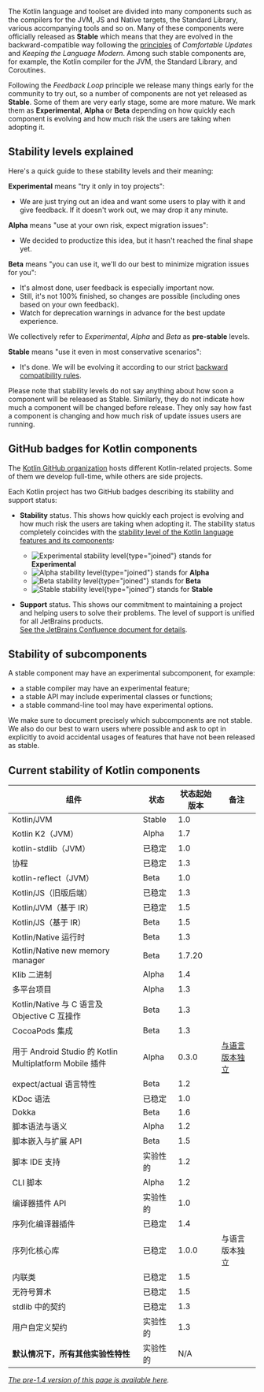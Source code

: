 [//]: # (title: Kotlin 各组件的稳定性)

The Kotlin language and toolset are divided into many components such as the compilers for the JVM, JS and Native targets, the Standard Library, various accompanying tools and so on.
Many of these components were officially released as **Stable** which means that they are evolved in the backward-compatible way following the [principles](kotlin-evolution.md) of _Comfortable Updates_ and _Keeping the Language Modern_.
Among such stable components are, for example, the Kotlin compiler for the JVM, the Standard Library, and Coroutines.

Following the _Feedback Loop_ principle we release many things early for the community to try out, so a number of components are not yet released as **Stable**.
Some of them are very early stage, some are more mature. We mark them as **Experimental**, **Alpha** or **Beta** depending on how quickly each component is evolving and how much risk the users are taking when adopting it. 

## Stability levels explained

Here's a quick guide to these stability levels and their meaning:

**Experimental** means "try it only in toy projects":
  * We are just trying out an idea and want some users to play with it and give feedback. If it doesn't work out, we may drop it any minute.

**Alpha** means "use at your own risk, expect migration issues": 
  * We decided to productize this idea, but it hasn't reached the final shape yet.

**Beta** means "you can use it, we'll do our best to minimize migration issues for you": 
  * It's almost done, user feedback is especially important now.
  * Still, it's not 100% finished, so changes are possible (including ones based on your own feedback).
  * Watch for deprecation warnings in advance for the best update experience.

We collectively refer to _Experimental_, _Alpha_ and _Beta_ as **pre-stable** levels.

<a name="stable"></a>
**Stable** means "use it even in most conservative scenarios":
  * It's done. We will be evolving it according to our strict [backward compatibility rules](https://kotlinfoundation.org/language-committee-guidelines/).

Please note that stability levels do not say anything about how soon a component will be released as Stable. Similarly, they do not indicate how much a component will be changed before release. They only say how fast a component is changing and how much risk of update issues users are running.

## GitHub badges for Kotlin components

The [Kotlin GitHub organization](https://github.com/Kotlin) hosts different Kotlin-related projects.
Some of them we develop full-time, while others are side projects.

Each Kotlin project has two GitHub badges describing its stability and support status:

* **Stability** status. This shows how quickly each project is evolving and how much risk the users are taking when adopting it.
  The stability status completely coincides with the [stability level of the Kotlin language features and its components](#stability-levels-explained):
    * ![Experimental stability level](https://kotl.in/badges/experimental.svg){type="joined"} stands for **Experimental**
    * ![Alpha stability level](https://kotl.in/badges/alpha.svg){type="joined"} stands for **Alpha**
    * ![Beta stability level](https://kotl.in/badges/beta.svg){type="joined"} stands for **Beta**
    * ![Stable stability level](https://kotl.in/badges/stable.svg){type="joined"} stands for **Stable**

* **Support** status. This shows our commitment to maintaining a project and helping users to solve their problems.
  The level of support is unified for all JetBrains products.  
  [See the JetBrains Confluence document for details](https://confluence.jetbrains.com/display/ALL/JetBrains+on+GitHub).

## Stability of subcomponents

A stable component may have an experimental subcomponent, for example:
* a stable compiler may have an experimental feature;
* a stable API may include experimental classes or functions;
* a stable command-line tool may have experimental options.

We make sure to document precisely which subcomponents are not stable. We also do our best to warn users where possible and ask to opt in explicitly to avoid accidental usages of features that have not been released as stable.

## Current stability of Kotlin components

|**组件**|**状态**|**状态起始版本**|**备注**|
| --- | --- | -- | --- |
Kotlin/JVM|Stable|1.0| |
Kotlin K2（JVM）|Alpha|1.7| |
kotlin-stdlib（JVM）|已稳定|1.0| |
协程|已稳定|1.3| |
kotlin-reflect（JVM）|Beta|1.0| |
Kotlin/JS（旧版后端）|已稳定|1.3| |
Kotlin/JVM（基于 IR）|已稳定|1.5| |
Kotlin/JS（基于 IR）|Beta|1.5| |
Kotlin/Native 运行时|Beta|1.3| |
Kotlin/Native new memory manager|Beta|1.7.20| |
Klib 二进制|Alpha|1.4| |
多平台项目|Alpha|1.3| |
Kotlin/Native 与 C 语言及 Objective C 互操作|Beta|1.3| |
CocoaPods 集成|Beta|1.3| |
用于 Android Studio 的 Kotlin Multiplatform Mobile 插件|Alpha|0.3.0|[与语言版本独立](multiplatform-mobile-plugin-releases.md)
expect/actual 语言特性|Beta|1.2| |
KDoc 语法|已稳定|1.0| |
Dokka|Beta|1.6| |
脚本语法与语义|Alpha|1.2| |
脚本嵌入与扩展 API|Beta|1.5| |
脚本 IDE 支持|实验性的|1.2| |
CLI 脚本|Alpha|1.2| |
编译器插件 API|实验性的|1.0| |
序列化编译器插件|已稳定|1.4| |
序列化核心库|已稳定|1.0.0|与语言版本独立
内联类|已稳定|1.5| |
无符号算术|已稳定|1.5| |
stdlib 中的契约|已稳定|1.3| |
用户自定义契约|实验性的|1.3| |
**默认情况下，所有其他实验性特性**|实验性的|N/A| |

*[The pre-1.4 version of this page is available here](components-stability-pre-1.4.md).*
